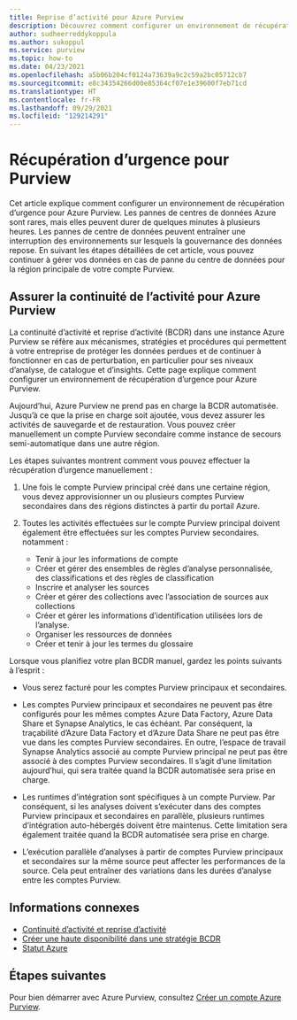 ```yaml
---
title: Reprise d’activité pour Azure Purview
description: Découvrez comment configurer un environnement de récupération d’urgence pour Azure Purview.
author: sudheerreddykoppula
ms.author: sukoppul
ms.service: purview
ms.topic: how-to
ms.date: 04/23/2021
ms.openlocfilehash: a5b06b204cf0124a73639a9c2c59a2bc05712cb7
ms.sourcegitcommit: e8c34354266d00e85364cf07e1e39600f7eb71cd
ms.translationtype: HT
ms.contentlocale: fr-FR
ms.lasthandoff: 09/29/2021
ms.locfileid: "129214291"
---
```

# <a name="disaster-recovery-for-purview"></a>Récupération d’urgence pour Purview

Cet article explique comment configurer un environnement de récupération d’urgence pour Azure Purview. Les pannes de centres de données Azure sont rares, mais elles peuvent durer de quelques minutes à plusieurs heures. Les pannes de centre de données peuvent entraîner une interruption des environnements sur lesquels la gouvernance des données repose. En suivant les étapes détaillées de cet article, vous pouvez continuer à gérer vos données en cas de panne du centre de données pour la région principale de votre compte Purview.

## <a name="achieve-business-continuity-for-azure-purview"></a>Assurer la continuité de l’activité pour Azure Purview

La continuité d’activité et reprise d’activité (BCDR) dans une instance Azure Purview se réfère aux mécanismes, stratégies et procédures qui permettent à votre entreprise de protéger les données perdues et de continuer à fonctionner en cas de perturbation, en particulier pour ses niveaux d’analyse, de catalogue et d’insights. Cette page explique comment configurer un environnement de récupération d’urgence pour Azure Purview.

Aujourd’hui, Azure Purview ne prend pas en charge la BCDR automatisée. Jusqu’à ce que la prise en charge soit ajoutée, vous devez assurer les activités de sauvegarde et de restauration. Vous pouvez créer manuellement un compte Purview secondaire comme instance de secours semi-automatique dans une autre région.

Les étapes suivantes montrent comment vous pouvez effectuer la récupération d’urgence manuellement :

1. Une fois le compte Purview principal créé dans une certaine région, vous devez approvisionner un ou plusieurs comptes Purview secondaires dans des régions distinctes à partir du portail Azure. 

2. Toutes les activités effectuées sur le compte Purview principal doivent également être effectuées sur les comptes Purview secondaires. notamment : 

    - Tenir à jour les informations de compte
    - Créer et gérer des ensembles de règles d’analyse personnalisée, des classifications et des règles de classification
    - Inscrire et analyser les sources
    - Créer et gérer des collections avec l’association de sources aux collections
    - Créer et gérer les informations d’identification utilisées lors de l’analyse.
    - Organiser les ressources de données
    - Créer et tenir à jour les termes du glossaire


Lorsque vous planifiez votre plan BCDR manuel, gardez les points suivants à l’esprit : 

- Vous serez facturé pour les comptes Purview principaux et secondaires. 

- Les comptes Purview principaux et secondaires ne peuvent pas être configurés pour les mêmes comptes Azure Data Factory, Azure Data Share et Synapse Analytics, le cas échéant.  Par conséquent, la traçabilité d’Azure Data Factory et d’Azure Data Share ne peut pas être vue dans les comptes Purview secondaires. En outre, l’espace de travail Synapse Analytics associé au compte Purview principal ne peut pas être associé à des comptes Purview secondaires. Il s’agit d’une limitation aujourd’hui, qui sera traitée quand la BCDR automatisée sera prise en charge. 

- Les runtimes d’intégration sont spécifiques à un compte Purview. Par conséquent, si les analyses doivent s’exécuter dans des comptes Purview principaux et secondaires en parallèle, plusieurs runtimes d’intégration auto-hébergés doivent être maintenus. Cette limitation sera également traitée quand la BCDR automatisée sera prise en charge. 

- L’exécution parallèle d’analyses à partir de comptes Purview principaux et secondaires sur la même source peut affecter les performances de la source. Cela peut entraîner des variations dans les durées d’analyse entre les comptes Purview.   

## <a name="related-information"></a>Informations connexes

- [Continuité d’activité et reprise d’activité](../best-practices-availability-paired-regions.md)
- [Créer une haute disponibilité dans une stratégie BCDR](/azure/architecture/solution-ideas/articles/build-high-availability-into-your-bcdr-strategy)
- [Statut Azure](https://status.azure.com/status)

## <a name="next-steps"></a>Étapes suivantes

Pour bien démarrer avec Azure Purview, consultez [Créer un compte Azure Purview](create-catalog-portal.md).

